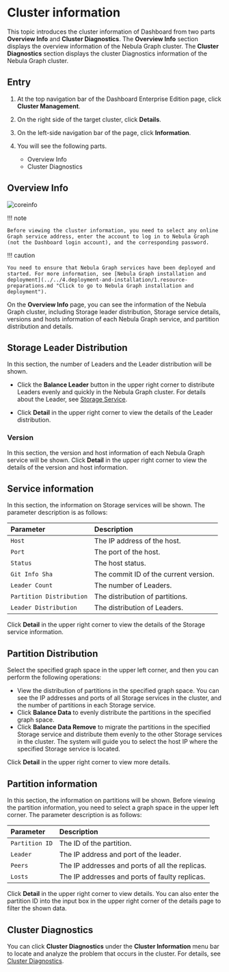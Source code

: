 # Cluster information

This topic introduces the cluster information of Dashboard from two parts **Overview Info** and **Cluster Diagnostics**. The **Overview Info** section displays the overview information of the Nebula Graph cluster. The **Cluster Diagnostics** section displays the cluster Diagnostics information of the Nebula Graph cluster.

## Entry

1. At the top navigation bar of the Dashboard Enterprise Edition page, click **Cluster Management**. 
2. On the right side of the target cluster, click **Details**.
3. On the left-side navigation bar of the page, click **Information**.
4. You will see the following parts.

     - Overview Info
     - Cluster Diagnostics


## Overview Info

![coreinfo](https://docs-cdn.nebula-graph.com.cn/figures/clustercore-info_2022-04-11_en.png)

!!! note

    Before viewing the cluster information, you need to select any online Graph service address, enter the account to log in to Nebula Graph (not the Dashboard login account), and the corresponding password.


!!! caution

    You need to ensure that Nebula Graph services have been deployed and started. For more information, see [Nebula Graph installation and deployment](../../4.deployment-and-installation/1.resource-preparations.md "Click to go to Nebula Graph installation and deployment").

On the **Overview Info** page, you can see the information of the Nebula Graph cluster, including Storage leader distribution, Storage service details, versions and hosts information of each Nebula Graph service, and partition distribution and details.

## Storage Leader Distribution

In this section, the number of Leaders and the Leader distribution will be shown.

- Click the **Balance Leader** button in the upper right corner to distribute Leaders evenly and quickly in the Nebula Graph cluster. For details about the Leader, see [Storage Service](../../1.introduction/3.nebula-graph-architecture/4.storage-service.md).

- Click **Detail** in the upper right corner to view the details of the Leader distribution.


### Version

In this section, the version and host information of each Nebula Graph service will be shown. Click **Detail** in the upper right corner to view the details of the version and host information.


## Service information

In this section, the information on Storage services will be shown. The parameter description is as follows:

<!-- balance-3.1
You can click the **Balance Date** button in the upper right corner to start the task to distribute all partitions in the cluster evenly.
-->

| Parameter | Description |
| :--- | :--- |
| `Host` | The IP address of the host. |
| `Port` | The port of the host. |
| `Status` | The host status. |
| `Git Info Sha` | The commit ID of the current version. |
| `Leader Count` | The number of Leaders. |
| `Partition Distribution` | The distribution of partitions. |
| `Leader Distribution` | The distribution of Leaders. |

Click **Detail** in the upper right corner to view the details of the Storage service information.

## Partition Distribution

Select the specified graph space in the upper left corner, and then you can perform the following operations:

- View the distribution of partitions in the specified graph space. You can see the IP addresses and ports of all Storage services in the cluster, and the number of partitions in each Storage service.
- Click **Balance Data** to evenly distribute the partitions in the specified graph space.
- Click **Balance Data Remove** to migrate the partitions in the specified Storage service and distribute them evenly to the other Storage services in the cluster. The system will guide you to select the host IP where the specified Storage service is located.

Click **Detail** in the upper right corner to view more details.


## Partition information


In this section, the information on partitions will be shown. Before viewing the partition information, you need to select a graph space in the upper left corner. The parameter description is as follows:

|Parameter|Description|
|:---|:---|
|`Partition ID`|The ID of the partition.|
|`Leader`|The IP address and port of the leader.|
|`Peers`|The IP addresses and ports of all the replicas.|
|`Losts`|The IP addresses and ports of faulty replicas.|

Click **Detail** in the upper right corner to view details. You can also enter the partition ID into the input box in the upper right corner of the details page to filter the shown data. 

<!-- ## Long-term task


On this page, the information of all jobs will be shown. Before viewing the job information, you need to select a graph space in the upper left corner. Online managing jobs is not supported. For more information, see [Job statements](../../3.ngql-guide/4.job-statements.md). The parameter description is as follows:

| Parameter | Description |
| :--- | :--- |
| `Job ID` | Shows the Job ID. |
| `Command` | Shows the command type. |
| `Status` | Shows the status of the job or task. For more information, see [Job statements](../../3.ngql-guide/4.job-statements.md#_2). |
|`Start Time`| Shows a timestamp indicating the time when the job or task starts RUNNING.|
| `Stop Time` | Shows a timestamp indicating the time when the job or task gets `FINISHED`, `FAILED`, or`STOPPED`. | -->

## Cluster Diagnostics

You can click **Cluster Diagnostics** under the **Cluster Information** menu bar to locate and analyze the problem that occurs in the cluster. For details, see [Cluster Diagnostics](7.cluster-diagnosis.md).
